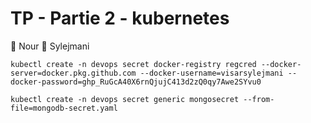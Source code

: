 
# TP - Partie 2 - kubernetes

:construction_worker: Nour :construction_worker: Sylejmani

```
kubectl create -n devops secret docker-registry regcred --docker-server=docker.pkg.github.com --docker-username=visarsylejmani --docker-password=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

kubectl create -n devops secret generic mongosecret --from-file=mongodb-secret.yaml
```